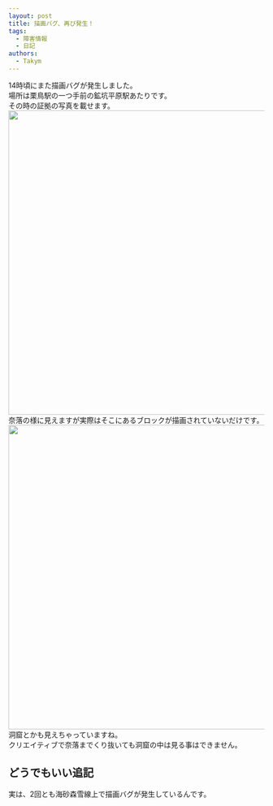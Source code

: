 ```yaml
---
layout: post
title: 描画バグ、再び発生！
tags:
  - 障害情報
  - 日記
authors:
  - Takym
---
```

14時頃にまた描画バグが発生しました。<br />
場所は栗鳥駅の一つ手前の鉱坑平原駅あたりです。<br />
その時の証拠の写真を載せます。<br />
<img src="https://takym.github.io/nyuworld/articles/2019-09-18-bug04.png" width="600" /><br />
奈落の様に見えますが実際はそこにあるブロックが描画されていないだけです。<br />
<img src="https://takym.github.io/nyuworld/articles/2019-09-18-bug05.png" width="600" /><br />
洞窟とかも見えちゃっていますね。<br />
クリエイティブで奈落までくり抜いても洞窟の中は見る事はできません。<br />
## どうでもいい追記
実は、2回とも海砂森雪線上で描画バグが発生しているんです。
